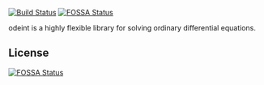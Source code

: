 [![Build Status](https://travis-ci.org/headmyshoulder/odeint-v2.svg?branch=master)](https://travis-ci.org/headmyshoulder/odeint-v2)
[![FOSSA Status](https://app.fossa.com/api/projects/git%2Bgithub.com%2Fstillwater-sc%2Fodeint-v2.svg?type=shield)](https://app.fossa.com/projects/git%2Bgithub.com%2Fstillwater-sc%2Fodeint-v2?ref=badge_shield)

odeint is a highly flexible library for solving ordinary differential equations.


## License
[![FOSSA Status](https://app.fossa.com/api/projects/git%2Bgithub.com%2Fstillwater-sc%2Fodeint-v2.svg?type=large)](https://app.fossa.com/projects/git%2Bgithub.com%2Fstillwater-sc%2Fodeint-v2?ref=badge_large)